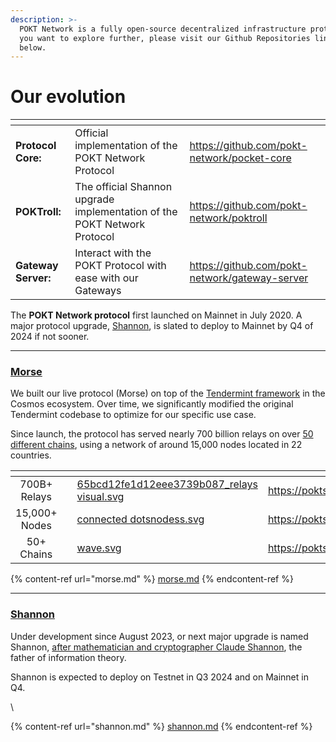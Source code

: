 ```yaml
---
description: >-
  POKT Network is a fully open-source decentralized infrastructure protocol. If
  you want to explore further, please visit our Github Repositories linked
  below.
---
```


# Our evolution

<table data-view="cards"><thead><tr><th></th><th></th><th data-hidden data-card-target data-type="content-ref"></th></tr></thead><tbody><tr><td><strong>Protocol Core:</strong></td><td>Official implementation of the POKT Network Protocol</td><td><a href="https://github.com/pokt-network/pocket-core">https://github.com/pokt-network/pocket-core</a></td></tr><tr><td><strong>POKTroll:</strong></td><td>The official Shannon upgrade implementation of the POKT Network Protocol</td><td><a href="https://github.com/pokt-network/poktroll">https://github.com/pokt-network/poktroll</a></td></tr><tr><td><strong>Gateway Server:</strong></td><td>Interact with the POKT Protocol with ease with our Gateways</td><td><a href="https://github.com/pokt-network/gateway-server">https://github.com/pokt-network/gateway-server</a></td></tr></tbody></table>

The **POKT Network protocol** first launched on Mainnet in July 2020. A major protocol upgrade, [Shannon](shannon.md), is slated to deploy to Mainnet by Q4 of 2024 if not sooner.

***

### [Morse](morse.md)

We built our live protocol (Morse) on top of the [Tendermint framework](https://tendermint.com/) in the Cosmos ecosystem. Over time, we significantly modified the original Tendermint codebase to optimize for our specific use case.

Since launch, the protocol has served nearly 700 billion relays on over [50 different chains](../reference/supported-chains.md), using a network of around 15,000 nodes located in 22 countries.

<table data-view="cards"><thead><tr><th align="center"></th><th></th><th data-hidden data-card-cover data-type="files"></th><th data-hidden data-card-target data-type="content-ref"></th></tr></thead><tbody><tr><td align="center">700B+ Relays</td><td></td><td><a href="../.gitbook/assets/65bcd12fe1d12eee3739b087_relays visual.svg">65bcd12fe1d12eee3739b087_relays visual.svg</a></td><td><a href="https://poktscan.com/">https://poktscan.com/</a></td></tr><tr><td align="center">15,000+ Nodes</td><td></td><td><a href="../.gitbook/assets/connected dotsnodess.svg">connected dotsnodess.svg</a></td><td><a href="https://poktscan.com/">https://poktscan.com/</a></td></tr><tr><td align="center">50+ Chains</td><td></td><td><a href="../.gitbook/assets/wave.svg">wave.svg</a></td><td><a href="https://poktscan.com/">https://poktscan.com/</a></td></tr></tbody></table>

{% content-ref url="morse.md" %}
[morse.md](morse.md)
{% endcontent-ref %}

***

### [Shannon](shannon.md)

Under development since August 2023, or next major upgrade is named Shannon, [after mathematician and cryptographer Claude Shannon](https://en.wikipedia.org/wiki/Claude\_Shannon), the father of information theory.

Shannon is expected to deploy on Testnet in Q3 2024 and on Mainnet in Q4.

\


{% content-ref url="shannon.md" %}
[shannon.md](shannon.md)
{% endcontent-ref %}
